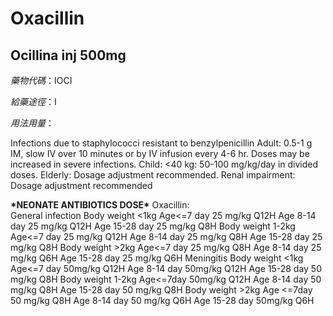 # Oxacillin

## Ocillina inj 500mg

_藥物代碼_：IOCI

_給藥途徑_：I

_用法用量_：

Infections due to staphylococci resistant to benzylpenicillin Adult: 0.5-1 g IM, slow IV over 10 minutes or by IV infusion every 4-6 hr. Doses may be increased in severe infections. Child: &lt;40 kg: 50-100 mg/kg/day in divided doses. Elderly: Dosage adjustment recommended. Renal impairment: Dosage adjustment recommended

**\***NEONATE ANTIBIOTICS DOSE**\*** Oxacillin:  
General infection Body weight &lt;1kg Age&lt;=7 day 25 mg/kg Q12H Age 8-14 day 25 mg/kg Q12H Age 15-28 day 25 mg/kg Q8H Body weight 1-2kg Age&lt;=7 day 25 mg/kg Q12H Age 8-14 day 25 mg/kg Q8H Age 15-28 day 25 mg/kg Q8H Body weight &gt;2kg Age&lt;=7 day 25 mg/kg Q8H Age 8-14 day 25 mg/kg Q6H Age 15-28 day 25 mg/kg Q6H Meningitis Body weight &lt;1kg Age&lt;=7 day 50mg/kg Q12H Age 8-14 day 50mg/kg Q12H Age 15-28 day 50 mg/kg Q8H Body weight 1-2kg Age&lt;=7day 50mg/kg Q12H Age 8-14 day 50 mg/kg Q8H Age 15-28 day 50 mg/kg Q8H Body weight &gt;2kg Age &lt;=7day 50 mg/kg Q8H Age 8-14 day 50 mg/kg Q6H Age 15-28 day 50mg/kg Q6H

